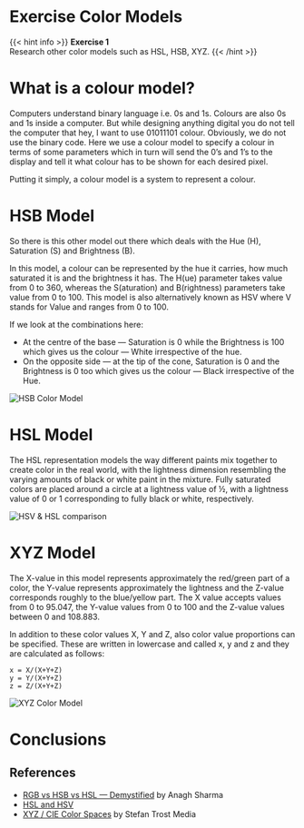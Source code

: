# Exercise Color Models 

{{< hint info >}}
**Exercise 1**  
Research other color models such as HSL, HSB, XYZ.
{{< /hint >}}

# What is a colour model?

Computers understand binary language i.e. 0s and 1s. Colours are also 0s and 1s inside a computer. But while designing anything digital you do not tell the computer that hey, I want to use 01011101 colour. Obviously, we do not use the binary code. Here we use a colour model to specify a colour in terms of some parameters which in turn will send the 0’s and 1’s to the display and tell it what colour has to be shown for each desired pixel.

Putting it simply, a colour model is a system to represent a colour.

# HSB Model

So there is this other model out there which deals with the Hue (H), Saturation (S) and Brightness (B).

In this model, a colour can be represented by the hue it carries, how much saturated it is and the brightness it has. The H(ue) parameter takes value from 0 to 360, whereas the S(aturation) and B(rightness) parameters take value from 0 to 100. This model is also alternatively known as HSV where V stands for Value and ranges from 0 to 100.

If we look at the combinations here:
* At the centre of the base — Saturation is 0 while the Brightness is 100 which gives us the colour — White irrespective of the hue.
* On the opposite side — at the tip of the cone, Saturation is 0 and the Brightness is 0 too which gives us the colour — Black irrespective of the Hue.

<img src="https://miro.medium.com/v2/resize:fit:720/format:webp/1*k1D1V6DjXS3yVurvpGbNSw.png" alt="HSB Color Model">

# HSL Model

The HSL representation models the way different paints mix together to create color in the real world, with the lightness dimension resembling the varying amounts of black or white paint in the mixture. Fully saturated colors are placed around a circle at a lightness value of ½, with a lightness value of 0 or 1 corresponding to fully black or white, respectively.

<img src="https://en.wikipedia.org/wiki/File:Hsl-hsv_models.svg" alt="HSV & HSL comparison">

# XYZ Model

The X-value in this model represents approximately the red/green part of a color, the Y-value represents approximately the lightness and the Z-value corresponds roughly to the blue/yellow part. The X value accepts values from 0 to 95.047, the Y-value values from 0 to 100 and the Z-value values between 0 and 108.883.

In addition to these color values X, Y and Z, also color value proportions can be specified. These are written in lowercase and called x, y and z and they are calculated as follows:

~~~
x = X/(X+Y+Z)
y = Y/(X+Y+Z)
z = Z/(X+Y+Z)
~~~

<img src="https://www.google.com/url?sa=i&url=https%3A%2F%2Fes.wikipedia.org%2Fwiki%2FEspacio_de_color_CIE_1931&psig=AOvVaw1BW51c3687PXJn9MeWt4O9&ust=1678841433232000&source=images&cd=vfe&ved=0CBAQjRxqFwoTCJChr-2Z2v0CFQAAAAAdAAAAABAD" alt="XYZ Color Model">

# Conclusions

## References
* [RGB vs HSB vs HSL — Demystified](https://medium.com/innovaccer-design/rgb-vs-hsb-vs-hsl-demystified-1992d7273d3a) by Anagh Sharma
* [HSL and HSV](https://en.wikipedia.org/wiki/HSL_and_HSV)
* [XYZ / CIE Color Spaces](https://www.sttmedia.com/colormodel-xyz) by Stefan Trost Media
